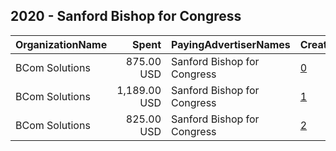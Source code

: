 ## 2020 - Sanford Bishop for Congress 
|OrganizationName|Spent|PayingAdvertiserNames|CreativeUrls|Impressions|Genders|AgeBrackets|CountryCodes|BillingAddresses|CandidateBallotInformation|
|:---|---:|:---|:---|---:|:---|:---|:---|:---|:---|
|BCom Solutions|875.00 USD|Sanford Bishop for Congress|[0](https://www.snap.com/political-ads/asset/fe340fd0074b7eabbe3ac183d3e4ef5780405dd92109013921a6b317f433f927?mediaType=mp4)|263,764||18+|united states|"919 Central Ave,Auburn,68305,US"|Sanford Bishop|
|BCom Solutions|1,189.00 USD|Sanford Bishop for Congress|[1](https://www.snap.com/political-ads/asset/3ef9e36e247dd486aaa0a2f3336750ed6525f22b65b6d96e2c7799a87dcd21e7?mediaType=mp4)|358,310||18+|united states|"919 Central Ave,Auburn,68305,US"|Sanford Bishop|
|BCom Solutions|825.00 USD|Sanford Bishop for Congress|[2](https://www.snap.com/political-ads/asset/f5f7fb17bc9ac806cf25f65542f8369da5798be245761d139c81cc57bf16c5f8?mediaType=mp4)|249,212||18+|united states|"919 Central Ave,Auburn,68305,US"|Sanford Bishop|
